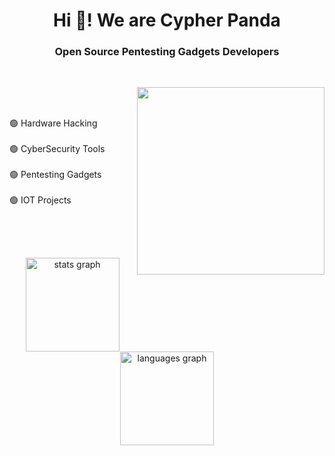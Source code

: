 <h1 align="center">Hi 👋! We are Cypher Panda</h1>
<h3 align="center">Open Source Pentesting Gadgets Developers</h3><br>

<img align="right" height="300" src="https://avatars.githubusercontent.com/u/180070439?v=4"  /><br><br>
<p align="left"> 🟢 Hardware Hacking<br><br> 🟢 CyberSecurity Tools<br><br> 🟢  Pentesting Gadgets<br><br> 🟢 IOT Projects</p>



<br>




###

###
<h2 align="center"></h2><br>
<div align="center">
  <img src="https://github-readme-stats.vercel.app/api?username=Cypher-Panda&hide_title=false&hide_rank=false&show_icons=true&include_all_commits=true&count_private=true&disable_animations=false&theme=dracula&locale=en&hide_border=false" height="150" alt="stats graph"  />
  <img src="https://github-readme-stats.vercel.app/api/top-langs?username=Cypher-Panda&locale=en&hide_title=false&layout=compact&card_width=320&langs_count=5&theme=dracula&hide_border=false" height="150" alt="languages graph"  />
</div>

###

